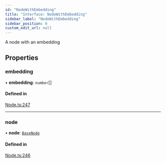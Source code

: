 ```yaml
---
id: "NodeWithEmbedding"
title: "Interface: NodeWithEmbedding"
sidebar_label: "NodeWithEmbedding"
sidebar_position: 0
custom_edit_url: null
---
```


A node with an embedding

## Properties

### embedding

• **embedding**: `number`[]

#### Defined in

[Node.ts:247](https://github.com/run-llama/LlamaIndexTS/blob/ca9410f/packages/core/src/Node.ts#L247)

___

### node

• **node**: [`BaseNode`](../classes/BaseNode.md)

#### Defined in

[Node.ts:246](https://github.com/run-llama/LlamaIndexTS/blob/ca9410f/packages/core/src/Node.ts#L246)
